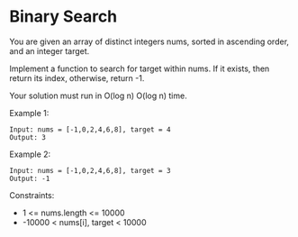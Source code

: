 # Binary Search
You are given an array of distinct integers nums, sorted in ascending order, and an integer target.

Implement a function to search for target within nums. If it exists, then return its index, otherwise, return -1.

Your solution must run in 
O(log n)
O(log n) time.

Example 1:
```
Input: nums = [-1,0,2,4,6,8], target = 4
Output: 3
```

Example 2:
```
Input: nums = [-1,0,2,4,6,8], target = 3
Output: -1
```

Constraints:
- 1 <= nums.length <= 10000
- -10000 < nums[i], target < 10000